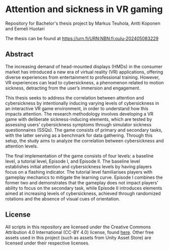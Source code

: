 # Attention and sickness in VR gaming
Repository for Bachelor's thesis project by Markus Teuhola, Antti Koponen and Eemeli Huotari

The thesis can be found at https://urn.fi/URN:NBN:fi:oulu-202405083229

## Abstract
The increasing demand of head-mounted displays (HMDs) in the consumer market has introduced a new era of virtual reality (VR) applications, offering diverse experiences from entertainment to professional training. However, VR experiences can lead to cybersickness, a phenomenon related to motion sickness, detracting from the user’s immersion and engagement.

This thesis seeks to address the correlation between attention and cybersickness by intentionally inducing varying levels of cybersickness in an interactive VR game environment, in order to understand how this impacts attention. The research methodology involves developing a VR game with deliberate sickness-inducing elements, which are tested by assessing users’ cybersickness symptoms through simulator sickness questionnaires (SSQs). The game consists of primary and secondary tasks, with the latter serving as a benchmark for data gathering. Through this setup, the study aims to analyze the correlation between cybersickness and attention levels.

The final implementation of the game consists of four levels: a baseline level, a tutorial level, Episode I, and Episode II. The baseline level establishes initial attention and cybersickness levels by having players focus on a flashing indicator. The tutorial level familiarises players with gameplay mechanics to mitigate the learning curve. Episode I combines the former two and demonstrates that the gameplay does not impact players’ ability to focus on the secondary task, while Episode II introduces elements aimed at increasing levels of cybersickness, achieved through randomized rotations and the absence of visual cues of orientation.

## License
All scripts in this repository are licensed under the Creative Commons Attribution 4.0 International (CC-BY 4.0) license, found [here](https://github.com/mteuhola/Attention-and-Sickness/blob/main/LICENSE-SCRIPTS). Other free assets used in this project (such as assets from Unity Asset Store) are licensed under their respective licenses.
